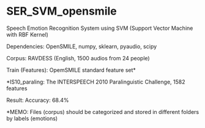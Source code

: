 # SER_SVM_opensmile
 
Speech Emotion Recognition System using SVM (Support Vector Machine with RBF Kernel)

Dependencies: OpenSMILE, numpy, sklearn, pyaudio, scipy

Corpus: RAVDESS (English, 1500 audios from 24 people)

Train (Features): OpemSMILE standard feature set*

*IS10_paraling: The INTERSPEECH 2010 Paralinguistic Challenge, 1582 features

Result: Accuracy: 68.4%

*MEMO: Files (corpus) should be categorized and stored in different folders by labels  (emotions)
